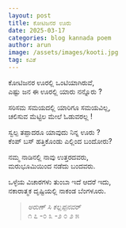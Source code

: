 ```yaml
---
layout: post
title: ಕೋಟಿಜನರ ಊರು
date: 2025-03-17
categories: blog kannada poem
author: arun
image: /assets/images/kooti.jpg
tag: ಕವಿತೆ
---
```

ಕೋಟಿಜನರ ಊರಲ್ಲಿ ಒಂಟಿಯಾಗಿರುವೆ,<br>
ಎಷ್ಟು ಜನ ಈ  ಊರಲ್ಲಿ ಯಾರು  ನನ್ನೊರು ?<br>


ಸರಿಸಮ ಸಮಯದಲ್ಲಿ ಯಾರಿಗೂ ಸಮಯವಿಲ್ಲ,<br>
ಚಲಿಸುವ ಮೆಟ್ಟಿಲ ಮೇಲೆ ಓಡುವರಲ್ಲ !<br>


ಸ್ವಲ್ಪ ತಪ್ಪಾದರೂ ಯಾವುದು ನಿನ್ನ ಊರು ?<br>
ಕೆಂಪ್ ಬಸ್ ಹತ್ತಿಕೊಂಡು ಎಲ್ಲಿಂದ ಬಂದೋರು?<br>


ನಮ್ಮ ನಾಡಿನಲ್ಲಿ ನಾವು ಉತ್ತರದವರು,<br>
ಮರುಭೂಮಿಯಿಂದ ನಡೆದು ಬಂದವರು.<br>


ಒಳ್ಳೆಯ ವಿಚಾರಗಳು ತುಂಬಾ ಇದೆ ಆದರೆ ಇದು,<br>
ನಕಾರಾತ್ಮಕ ದೃಷ್ಟಿಯಲ್ಲಿ ನಾಕಂಡ ಬೆಂಗಳೂರು.<br>


>_ಅರುಣ್ ಸಿ ಕಲ್ಲಪ್ಪನವರ್_ <br>
೧ ೭ -೦ ೩ -೨ ೦ ೨ ೫ 